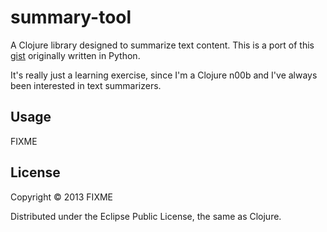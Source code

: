 # summary-tool

A Clojure library designed to summarize text content. This is a port of this 
[gist](https://gist.github.com/shlomibabluki/5473521) originally written in 
Python.

It's really just a learning exercise, since I'm a Clojure n00b and I've
always been interested in text summarizers.

## Usage

FIXME

## License

Copyright © 2013 FIXME

Distributed under the Eclipse Public License, the same as Clojure.

